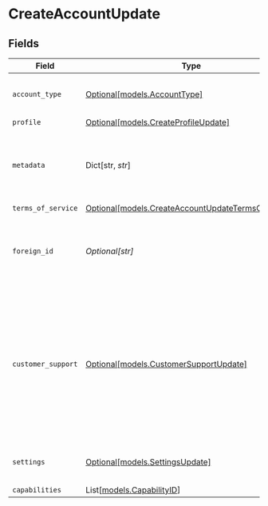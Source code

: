 # CreateAccountUpdate


## Fields

| Field                                                                                                                                                                                      | Type                                                                                                                                                                                       | Required                                                                                                                                                                                   | Description                                                                                                                                                                                | Example                                                                                                                                                                                    |
| ------------------------------------------------------------------------------------------------------------------------------------------------------------------------------------------ | ------------------------------------------------------------------------------------------------------------------------------------------------------------------------------------------ | ------------------------------------------------------------------------------------------------------------------------------------------------------------------------------------------ | ------------------------------------------------------------------------------------------------------------------------------------------------------------------------------------------ | ------------------------------------------------------------------------------------------------------------------------------------------------------------------------------------------ |
| `account_type`                                                                                                                                                                             | [Optional[models.AccountType]](../models/accounttype.md)                                                                                                                                   | :heavy_minus_sign:                                                                                                                                                                         | The type of entity represented by this account.                                                                                                                                            | business                                                                                                                                                                                   |
| `profile`                                                                                                                                                                                  | [Optional[models.CreateProfileUpdate]](../models/createprofileupdate.md)                                                                                                                   | :heavy_minus_sign:                                                                                                                                                                         | N/A                                                                                                                                                                                        |                                                                                                                                                                                            |
| `metadata`                                                                                                                                                                                 | Dict[str, *str*]                                                                                                                                                                           | :heavy_minus_sign:                                                                                                                                                                         | Free-form key-value pair list. Useful for storing information that is not captured elsewhere.                                                                                              | {<br/>"optional": "metadata"<br/>}                                                                                                                                                         |
| `terms_of_service`                                                                                                                                                                         | [Optional[models.CreateAccountUpdateTermsOfService]](../models/createaccountupdatetermsofservice.md)                                                                                       | :heavy_minus_sign:                                                                                                                                                                         | N/A                                                                                                                                                                                        |                                                                                                                                                                                            |
| `foreign_id`                                                                                                                                                                               | *Optional[str]*                                                                                                                                                                            | :heavy_minus_sign:                                                                                                                                                                         | Optional alias from a foreign/external system which can be used to reference this resource.                                                                                                |                                                                                                                                                                                            |
| `customer_support`                                                                                                                                                                         | [Optional[models.CustomerSupportUpdate]](../models/customersupportupdate.md)                                                                                                               | :heavy_minus_sign:                                                                                                                                                                         | User-provided information that can be displayed on credit card transactions for customers to use when<br/>contacting a customer support team. This data is only allowed on a business account. |                                                                                                                                                                                            |
| `settings`                                                                                                                                                                                 | [Optional[models.SettingsUpdate]](../models/settingsupdate.md)                                                                                                                             | :heavy_minus_sign:                                                                                                                                                                         | User provided settings to manage an account.                                                                                                                                               |                                                                                                                                                                                            |
| `capabilities`                                                                                                                                                                             | List[[models.CapabilityID](../models/capabilityid.md)]                                                                                                                                     | :heavy_minus_sign:                                                                                                                                                                         | N/A                                                                                                                                                                                        |                                                                                                                                                                                            |